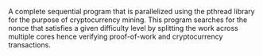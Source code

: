 A complete sequential program that is parallelized using the pthread library for the purpose of cryptocurrency mining. This program searches for the nonce that satisfies a given difficulty level by splitting the work across multiple cores hence verifying proof-of-work and cryptocurrency transactions.
